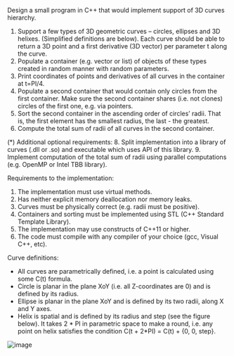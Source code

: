 Design a small program in C++ that would implement support of 3D curves hierarchy.
  1. Support a few types of 3D geometric curves – circles, ellipses and 3D helixes. (Simplified definitions are below). Each curve should be able to return a 3D point and a first derivative (3D vector) per parameter t along the curve.
  2. Populate a container (e.g. vector or list) of objects of these types created in random manner with random parameters.
  3. Print coordinates of points and derivatives of all curves in the container at t=PI/4.
  4. Populate a second container that would contain only circles from the first container. Make sure the second container shares (i.e. not clones) circles of the first one, e.g. via pointers.
  5. Sort the second container in the ascending order of circles’ radii. That is, the first element has the smallest radius, the last - the greatest.
  6. Compute the total sum of radii of all curves in the second container.
     
  (*) Additional optional requirements:
  8. Split implementation into a library of curves (.dll or .so) and executable which uses API of this library.
  9. Implement computation of the total sum of radii using parallel computations (e.g. OpenMP or Intel TBB library).

Requirements to the implementation:
  1. The implementation must use virtual methods.
  2. Has neither explicit memory deallocation nor memory leaks.
  3. Curves must be physically correct (e.g. radii must be positive).
  4. Containers and sorting must be implemented using STL (C++ Standard Template Library).
  5. The implementation may use constructs of C++11 or higher.
  6. The code must compile with any compiler of your choice (gcc, Visual C++, etc).

Curve definitions:
  - All curves are parametrically defined, i.e. a point is calculated using some C(t) formula.
  - Circle is planar in the plane XoY (i.e. all Z-coordinates are 0) and is defined by its radius.
  - Ellipse is planar in the plane XoY and is defined by its two radii, along X and Y axes.
  - Helix is spatial and is defined by its radius and step (see the figure below). It takes 2 * PI in parametric space to make a round, i.e. any point on helix satisfies the condition C(t + 2*PI) = C(t) + {0, 0, step}.

![image](https://github.com/Ted-Denisenko/CADEX-test/assets/91020107/3f033971-20a1-4fa3-a198-223be2a0958a)
